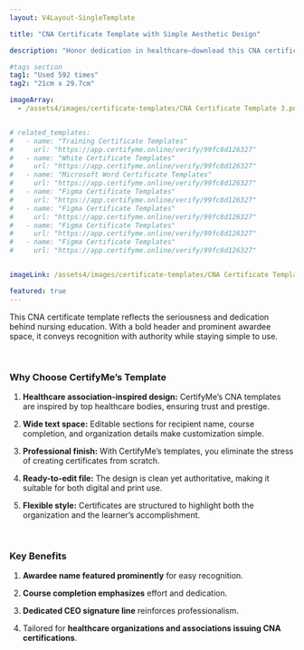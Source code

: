 ```yaml
---
layout: V4Layout-SingleTemplate

title: "CNA Certificate Template with Simple Aesthetic Design"

description: "Honor dedication in healthcare—download this CNA certificate template and create credentials your CNAs will cherish forever."

#tags section
tag1: "Used 592 times"
tag2: "21cm x 29.7cm"

imageArray:
  - /assets4/images/certificate-templates/CNA Certificate Template 3.png


# related_templates:
#   - name: "Training Certificate Templates"
#     url: "https://app.certifyme.online/verify/99fc8d126327"
#   - name: "White Certificate Templates"
#     url: "https://app.certifyme.online/verify/99fc8d126327"
#   - name: "Microsoft Word Certificate Templates"
#     url: "https://app.certifyme.online/verify/99fc8d126327"
#   - name: "Figma Certificate Templates"
#     url: "https://app.certifyme.online/verify/99fc8d126327"  
#   - name: "Figma Certificate Templates"
#     url: "https://app.certifyme.online/verify/99fc8d126327"  
#   - name: "Figma Certificate Templates"
#     url: "https://app.certifyme.online/verify/99fc8d126327"  
#   - name: "Figma Certificate Templates"
#     url: "https://app.certifyme.online/verify/99fc8d126327"        


imageLink: /assets4/images/certificate-templates/CNA Certificate Template 3.png

featured: true
---
```


This CNA certificate template reflects the seriousness and dedication behind nursing education. With a bold header and prominent awardee space, it conveys recognition with authority while staying simple to use.

<br>

### Why Choose CertifyMe’s Template

1. **Healthcare association-inspired design:** CertifyMe’s CNA templates are inspired by top healthcare bodies, ensuring trust and prestige.

1. **Wide text space:** Editable sections for recipient name, course completion, and organization details make customization simple.

1. **Professional finish:** With CertifyMe’s templates, you eliminate the stress of creating certificates from scratch.

1. **Ready-to-edit file:** The design is clean yet authoritative, making it suitable for both digital and print use.

1. **Flexible style:** Certificates are structured to highlight both the organization and the learner’s accomplishment.

<br>

### Key Benefits

1. **Awardee name featured prominently** for easy recognition.

1. **Course completion emphasizes** effort and dedication.

1. **Dedicated CEO signature line** reinforces professionalism.

1. Tailored for **healthcare organizations and associations issuing CNA certifications**.

